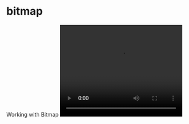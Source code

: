 # bitmap
Working with Bitmap
<video width="320" height="240" controls>
  <source src="demo.mp4" type="video/mp4">
Your browser does not support the video tag.
</video>
